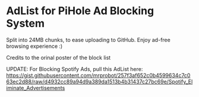 # AdList for PiHole Ad Blocking System

Split into 24MB chunks, to ease uploading to GitHub. Enjoy ad-free browsing experience :) 

Credits to the orinal poster of the block list

UPDATE: For Blocking Spotify Ads, pull this AdList here: https://gist.githubusercontent.com/mrprobot/257f3af652c0b4599634c7c063ec2d88/raw/d4932cc89a94d9a389da1513b4b31437c27bc69e/Spotify_Eliminate_Advertisements
